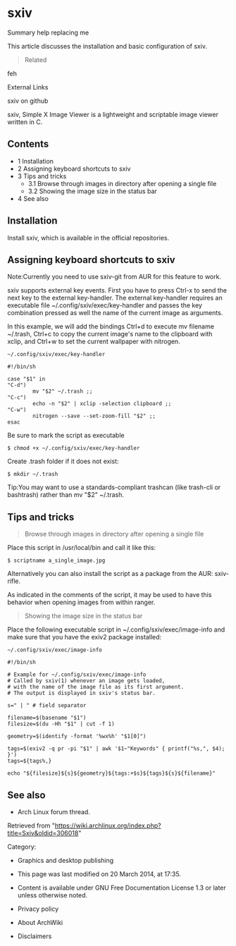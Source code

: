sxiv
====

Summary help replacing me

This article discusses the installation and basic configuration of sxiv.

> Related

feh

External Links

sxiv on github

sxiv, Simple X Image Viewer is a lightweight and scriptable image viewer
written in C.

Contents
--------

-   1 Installation
-   2 Assigning keyboard shortcuts to sxiv
-   3 Tips and tricks
    -   3.1 Browse through images in directory after opening a single
        file
    -   3.2 Showing the image size in the status bar
-   4 See also

Installation
------------

Install sxiv, which is available in the official repositories.

Assigning keyboard shortcuts to sxiv
------------------------------------

Note:Currently you need to use sxiv-git from AUR for this feature to
work.

sxiv supports external key events. First you have to press Ctrl-x to
send the next key to the external key-handler. The external key-handler
requires an executable file ~/.config/sxiv/exec/key-handler and passes
the key combination pressed as well the name of the current image as
arguments.

In this example, we will add the bindings Ctrl+d to execute
mv filename ~/.trash, Ctrl+c to copy the current image's name to the
clipboard with xclip, and Ctrl+w to set the current wallpaper with
nitrogen.

    ~/.config/sxiv/exec/key-handler

    #!/bin/sh

    case "$1" in
    "C-d")
            mv "$2" ~/.trash ;;
    "C-c")
            echo -n "$2" | xclip -selection clipboard ;;
    "C-w")
            nitrogen --save --set-zoom-fill "$2" ;;
    esac

Be sure to mark the script as executable

    $ chmod +x ~/.config/sxiv/exec/key-handler

Create .trash folder if it does not exist:

    $ mkdir ~/.trash

Tip:You may want to use a standards-compliant trashcan (like trash-cli
or bashtrash) rather than mv "$2" ~/.trash.

Tips and tricks
---------------

> Browse through images in directory after opening a single file

Place this script in /usr/local/bin and call it like this:

    $ scriptname a_single_image.jpg

Alternatively you can also install the script as a package from the AUR:
sxiv-rifle.

As indicated in the comments of the script, it may be used to have this
behavior when opening images from within ranger.

> Showing the image size in the status bar

Place the following executable script in ~/.config/sxiv/exec/image-info
and make sure that you have the exiv2 package installed:

    ~/.config/sxiv/exec/image-info

    #!/bin/sh

    # Example for ~/.config/sxiv/exec/image-info
    # Called by sxiv(1) whenever an image gets loaded,
    # with the name of the image file as its first argument.
    # The output is displayed in sxiv's status bar.

    s=" | " # field separator

    filename=$(basename "$1")
    filesize=$(du -Hh "$1" | cut -f 1)

    geometry=$(identify -format '%wx%h' "$1[0]")

    tags=$(exiv2 -q pr -pi "$1" | awk '$1~"Keywords" { printf("%s,", $4); }')
    tags=${tags%,}

    echo "${filesize}${s}${geometry}${tags:+$s}${tags}${s}${filename}"

See also
--------

-   Arch Linux forum thread.

Retrieved from
"https://wiki.archlinux.org/index.php?title=Sxiv&oldid=306018"

Category:

-   Graphics and desktop publishing

-   This page was last modified on 20 March 2014, at 17:35.
-   Content is available under GNU Free Documentation License 1.3 or
    later unless otherwise noted.
-   Privacy policy
-   About ArchWiki
-   Disclaimers
